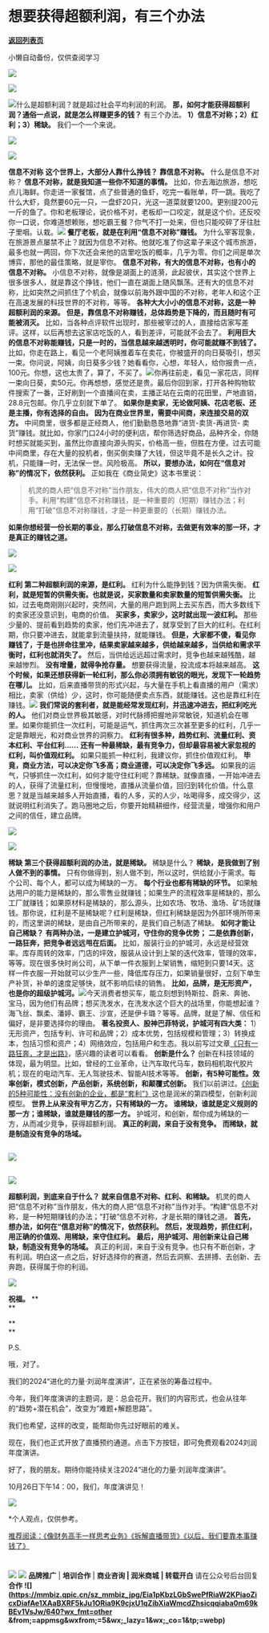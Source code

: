 # 想要获得超额利润，有三个办法

[**返回列表页**](/gzh/刘润)

小懒自动备份，仅供查阅学习

![](https://mmbiz.qpic.cn/sz_mmbiz_png/Eia1pKbzLGbShFwPjWu0aVJibFzTM5DlxkZZJHiaEyk4QGiceiaroRMukR173LyOyeGMgPhicPqtJ215ficlDcXBy3gRw/640?wx_fmt=other&wxfrom;=5&wx;_lazy=1&wx;_co=1&tp;=webp)

![](https://mmbiz.qpic.cn/sz_mmbiz_png/Eia1pKbzLGbQ0cttIC7qvlbXFr5zjSLxibuAWPVtibkD2TibZumy4ns7UXQM1aVicUgB53Sjp7FPXpqT9l2xibztqFPA/640?wx_fmt=other&from;=appmsg&wxfrom;=5&wx;_lazy=1&wx;_co=1&tp;=webp)

  

![](https://mmbiz.qpic.cn/sz_mmbiz_png/Eia1pKbzLGbQ2lP600v6XALulWwxkyLicicgQJBYfG0YTom4DXjWNHWJWiallou3776XVrbRGYXicK8KZEoBLyOaUAg/640?wx_fmt=other&wxfrom;=5&wx;_lazy=1&wx;_co=1&tp;=webp)什么是超额利润？就是超过社会平均利润的利润。
**那，如何才能获得超额利润？通俗一点说，就是怎么样赚更多的钱？** 有三个办法。 **1）信息不对称；2）红利；3）稀缺。** 我们一个一个来说。

![](https://mmbiz.qpic.cn/sz_mmbiz_png/Eia1pKbzLGbSRfGCibu8AM1klREZZvTe2N0shSU5yxjE5ObpYOlXCvcuIc7VgKC7sqZnCcP4X4M8rEXT2ibykdbBA/640?wx_fmt=other&from;=appmsg&wxfrom;=5&wx;_lazy=1&wx;_co=1&tp;=webp)

![](https://mmbiz.qpic.cn/sz_mmbiz_png/Eia1pKbzLGbQ2lP600v6XALulWwxkyLicicQkWsXkiaTw9CK00VSu2azJibI06Ywx67tKBPqgdK4KVMORGuzLwib0JLg/640?wx_fmt=other&wxfrom;=5&wx;_lazy=1&wx;_co=1&tp;=webp)

 **信息不对称** **这个世界上，大部分人靠什么挣钱？** **靠信息不对称。** 什么是信息不对称？
**信息不对称，就是我知道一些你不知道的事情。**
比如，你去海边旅游，想吃点儿海鲜。你走进一家餐馆，点了些普通的鱼虾，吃完一看账单，吓一跳。我吃了什么大虾，竟然要60元一只，一盘虾20只，光这一道菜就要1200。更别提200元一斤的鱼了。你和老板理论，说价格不对，老板却一口咬定，就是这个价。还反咬你一口说，你难道想赖账，想吃霸王餐？你气不打一处来，但也只能咬碎了牙往肚子里咽。认栽。![](https://mmbiz.qpic.cn/mmbiz_jpg/Eia1pKbzLGbRt7I8ia13Tx9JlGYVExkIlI737Zjm8bsrwSzbr4dlbYQgSjTiaCicNficuP9JloN5II7FkT05GO5bYUw/640?wx_fmt=jpeg)
**餐厅老板，就是在利用“信息不对称”赚钱。**
为什么宰客现象，在旅游景点屡禁不止？就因为信息不对称。他就吃准了你这辈子来这个城市旅游，最多也就一两回，你下次还会来他的店里吃饭的概率，几乎为零。你们之间是单次博弈，那他的最佳策略，就是宰你。
**信息不对称，有大的信息不对称，也有小的信息不对称。**
小信息不对称，就像是湖面上的涟漪，此起彼伏，其实这个世界上很多很多人，就是靠这个挣钱，他们一直在湖面上随风飘荡。还有大的信息不对称，比如突然之间抓住了个机会，就像以前海外跟中国的不对称，老年人和这个正在高速发展的科技世界的不对称，等等。
**各种大大小小的信息不对称，这是一种超额利润的来源。** **但是，靠信息不对称赚钱，总体趋势是下降的，而且随时有可能被消灭。**
比如，当各种点评软件出现时，那些被宰过的人，直接给店家写差评。这样，以后再想去这家店吃饭的人，看到差评，可能就不会去了。
**利用巨大的信息不对称能赚钱，只是一时的，当信息越来越透明时，你可能就赚不到钱了。**
比如，你走在路上，看见一个老阿姨推着车在卖花，你被盛开的向日葵吸引，想买一束。你问说，阿姨，向日葵多少钱？她看看你，心想，年轻人，给你报贵一点，100元。你想，这也太贵了，算了，不买了。![](https://mmbiz.qpic.cn/mmbiz_jpg/Eia1pKbzLGbRt7I8ia13Tx9JlGYVExkIlIjwiajGuiaiaJrPCAUoGnU6WZ2WaOAdPzgNn9DBia6EraLGJS8OAdUBGTxw/640?wx_fmt=jpeg)你再往前走，看见一家花店，同样一束向日葵，卖50元。你再想想，感觉还是贵。最后你回到家，打开各种购物软件搜索了一番，正好刷到一个直播间在卖，主播正站在云南的花田里，产地直销，28.8元包邮。你几乎立刻就下单了。
**如果你是卖家，无论做阿姨、花店老板、还是主播，你有选择的自由。** **因为在商业世界里，需要中间商，来连接交易的双方。**
中间商里，很多都是正经商人，他们勤勤恳恳地靠“进货-卖货-再进货-
卖货”赚钱。就比如，你家门口24小时的便利店，帮你筛选好商品，品种齐全，你随时想买就能买到，虽然比你直接向源头购买，价格高一些，但胜在方便。过去可能中间商里，存在大量的投机者，倒买倒卖赚了大钱，但这毕竟不是长久之计。投机，只能赚一时，无法保一世。风险极高。
**所以，要想办法，如何在“信息对称”的情况下，依然获利。** 正如我在《商业简史》这本书里说：

>
> 机灵的商人把“信息不对称”当作朋友，伟大的商人把“信息不对称”当作对手。利用“构建”信息不对称赚钱，是一种重要的（短期）赚钱办法；利用“打破”信息不对称赚钱，才是一种更重要的（长期）赚钱办法。

 **如果你想经营一份长期的事业，那么打破信息不对称，去做更有效率的那一环，才是真正的赚钱之道。**

![](https://mmbiz.qpic.cn/sz_mmbiz_png/Eia1pKbzLGbSRfGCibu8AM1klREZZvTe2N0shSU5yxjE5ObpYOlXCvcuIc7VgKC7sqZnCcP4X4M8rEXT2ibykdbBA/640?wx_fmt=other&from;=appmsg&wxfrom;=5&wx;_lazy=1&wx;_co=1&tp;=webp)

![](https://mmbiz.qpic.cn/sz_mmbiz_png/Eia1pKbzLGbQ2lP600v6XALulWwxkyLicic9V0KaXYibNxOAibLiaO0KzH38x27E7jTXuZsAXISsZcKPY0xqAdkkBu8g/640?wx_fmt=other&wxfrom;=5&wx;_lazy=1&wx;_co=1&tp;=webp)

 **红利** **第二种超额利润的来源，是红利。** 红利为什么能挣到钱？因为供需失衡。
**红利，就是短暂的供需失衡。也就是说，买家数量和卖家数量的短暂供需失衡。**
比如，过去电商刚刚兴起时，突然间，大量的用户跑到网上去买东西，而大多数线下的卖家还没意识到，电商的价值。 **买家多，卖家少，这时就出现一波红利。**
那些少量的、提前看到趋势的卖家，他们先冲进去了，就享受到了巨大的红利。在红利期，你只要冲进去，就能拿到流量扶持，就能赚钱。
**但是，大家都不傻，看见你赚钱了，于是也拼命往里冲，结果卖家越来越多，供给越来越多，当供给和需求平衡时，红利也就消失了。**
然后，当供给远远超过需求时，竞争也越来越残酷，越来越惨烈。 **没有增量，就得争抢存量。** 想要获得流量，投流成本将越来越高。
**这个时候，如果还想获得新一轮红利，那么你必须拥有敏锐的眼光，发现下一轮趋势在哪儿。**
比如，后来直播带货的形式兴起，与大量在手机上看直播的用户（需求）相比，卖家（供给）少，这时，你可能随便卖点东西，就能赚钱。这也是靠红利在赚钱。![](https://mmbiz.qpic.cn/mmbiz_jpg/Eia1pKbzLGbRt7I8ia13Tx9JlGYVExkIlIEghJtrDOOhkU4aCTUXWpzIEBFsyNGiam4ibYGMRL1UUzbocSS68Lickng/640?wx_fmt=jpeg)
**我们常说的套利者，就是能经常发现红利，并迅速冲进去，把红利吃光的人。**
他们对商业世界极其敏感，对时代脉搏把握地非常敏锐，知道机会在哪里。如果你能抓住一次红利，可能是运气，抓住两次三次甚至更多的红利，几乎一定是靠眼光，和对商业世界的洞察力。
**红利有很多种，趋势红利、流量红利、资本红利、平台红利......** **还有一种最稀缺，最有竞争力，但却最容易被大家忽视的红利，叫价值观红利。**
如果只能抓一种红利，我建议你，抓住价值观红利。 **毕竟，商业方法，可以决定你飞多高；商业道德，可以决定你飞多远。**
如果我的运气，只够抓住一次红利，如何才能守住红利呢？靠稀缺。就像直播，一开始冲进去的人，获得了流量红利，但慢慢地，直播从流量价值，回归到转化价值。什么意思？就是当越来越多人开始直播，看的人多，买的人少，吆喝得多，成交得少，这就说明红利消失了。跑马圈地之后，你要开始精耕细作，经营流量，增强你和用户之间的信任，建立品牌。

![](https://mmbiz.qpic.cn/sz_mmbiz_png/Eia1pKbzLGbSRfGCibu8AM1klREZZvTe2N0shSU5yxjE5ObpYOlXCvcuIc7VgKC7sqZnCcP4X4M8rEXT2ibykdbBA/640?wx_fmt=other&from;=appmsg&wxfrom;=5&wx;_lazy=1&wx;_co=1&tp;=webp)

![](https://mmbiz.qpic.cn/sz_mmbiz_png/Eia1pKbzLGbQ2lP600v6XALulWwxkyLicicjY4JpucWiaHNkofOzzP1LMFY762EjFjUEw0DllPFArwxgxDPK0oPHbw/640?wx_fmt=other&wxfrom;=5&wx;_lazy=1&wx;_co=1&tp;=webp)

 **稀缺** **第三个获得超额利润的办法，就是稀缺。** 稀缺是什么？ **稀缺，是我做到了别人做不到的事情。**
只有你做得到，别人做不到，所以这时，供给就小于需求。每个公司、每个人，都可以成为稀缺的一方。 **每个行业也都有稀缺的环节。**
如果触达用户的能力是稀缺的，那么零售业就赚钱；如果生产的流程效率是稀缺的，那么工厂就赚钱；如果原材料是稀缺的，那么源头，比如农场、牧场、渔场、矿场就赚钱。那你说，红利是不是稀缺呢？红利是稀缺，但红利稀缺是因为外部环境所带来的，而这里讲的稀缺，是由自己所带来的，是我们自己制造了稀缺。
**如何才能让自己稀缺？** **有两种办法，一是建立护城河，守住你的竞争优势；** **二是依靠创新，一路狂奔，把竞争者远远甩在后面。**
比如，服装行业的护城河，永远是经营效率。库存周转的效率，门店的坪效，服装从设计到上架的迭代效率，管理的效率，等等。现在很多快时尚公司，从下单一件衣服到上架销售，缩短到只要14天。这样一件衣服一开始就可以少生产一些，降低库存压力，如果销量很好，立刻下单生产补货，补单的速度足够快，就不影响后续的销售。
**比如，品牌，是无形资产，也是你的超级护城河。**![](https://mmbiz.qpic.cn/mmbiz_jpg/Eia1pKbzLGbRt7I8ia13Tx9JlGYVExkIlIdFHF5GdGWP8pdXHvLCbDiaRcP5TpMOfb3Rpz4euLXFWETwzUQ9Msia7Q/640?wx_fmt=jpeg)今天消费者想买车，能立刻想到特斯拉、蔚来、奔驰、宝马，因为他们有品牌；想买洗发水，在洗发水这个巨大的战场里，你能想起谁？海飞丝、飘柔、潘婷、霸王、沙宣，还是伊卡璐？等等。品牌，就是了解、信任和偏好，是非要选择你的理由。
**著名投资人、股神巴菲特说，护城河有四大类：**
1）无形资产，包括专利、许可和品牌；2）成本优势，包括规模和管理；3）转换成本，包括习惯和资产；4）网络效应，包括用户和生态。我以前写过文章[《只有一路狂奔，才是出路》](https://mp.weixin.qq.com/s?__biz=MjM5NjM5MjQ4MQ==&mid=2651668635&idx=1&sn=1697e5875bace7ea57ce8dadf1941d30&scene=21#wechat_redirect)，感兴趣的读者可以看看。
**创新是什么？**
创新在科技领域的体现，最为明显。比如，曾经的工业革命，让汽车取代马车，数码相机取代胶片机；现在的电动汽车、无人驾驶技术、智能AI技术等等。
**创新，有5种可能性。效率创新，模式创新，产品创新，系统创新，和颠覆式创新。**
我们以前讲过。[《创新的5种可能性：没有创新的企业，都是“套利”》](https://mp.weixin.qq.com/s?__biz=MjM5NjM5MjQ4MQ==&mid=2651619797&idx=1&sn=4dc4379ef9f938ba953355d9ccef6480&scene=21#wechat_redirect)这也是润米的第四模型，创新利润模型。
**世界上从来没有甲方乙方，只有稀缺的一方。** **谁稀缺，谁就是定义规则的那一方；谁稀缺，谁就是赚钱的那一方。**
护城河，和创新，帮你成为稀缺的一方，从而减少竞争，获得超额利润。 **真正的利润，来自于没有竞争。** **而稀缺，就是制造没有竞争的场域。**

##
![](https://mmbiz.qpic.cn/sz_mmbiz_png/Eia1pKbzLGbQ0cttIC7qvlbXFr5zjSLxibgJKZibFWTGa9hEE6knhQgtSheCtYANpyydNLlFTEW8JkkM6zNQFuS1w/640?wx_fmt=other&from;=appmsg&wxfrom;=5&wx;_lazy=1&wx;_co=1&tp;=webp)

##
![](https://mmbiz.qpic.cn/sz_mmbiz_png/Eia1pKbzLGbQ0cttIC7qvlbXFr5zjSLxibFyD1sA6eibMezerBhyFvKPMbuZ5kfNShlegYxH8511zh7RL6AevialMg/640?wx_fmt=other&from;=appmsg&wxfrom;=5&wx;_lazy=1&wx;_co=1&tp;=webp)

 **超额利润，到底来自于什么？** **就来自信息不对称、红利、和稀缺。**
机灵的商人把“信息不对称”当作朋友，伟大的商人把“信息不对称”当作对手。“构建”信息不对称，是一种短期赚钱的办法；“打破”信息不对称，才是长期的赚钱之道。
**首先，想办法，如何在“信息对称”的情况下，依然获利。** **然后，发现趋势，抓住红利，用正确的价值观、用稀缺，来守住红利。**
**最后，用护城河、用创新来让自己稀缺，制造没有竞争的场域。**
真正的利润，来自于没有竞争。也只有不断创新，才有利润。明白这一点之后，好好选择你的赛道，然后去洞察、去拼搏、去创新、去奔跑，获得属于你的利润。

![](https://mmbiz.qpic.cn/mmbiz_jpg/Eia1pKbzLGbRt7I8ia13Tx9JlGYVExkIlIPYhPXFYRBbVudVPVoMibdIibP1YC9DZzepRrDgSzr5ZpsXVRSf2Ps5Kg/640?wx_fmt=jpeg)

 **祝福。** **  
**

 **  
**

P.S.

哦，对了。

我们的2024“进化的力量·刘润年度演讲”，正在紧张的筹备过程中。

今年，我们年度演讲的主题词，是：总会花开。我们的内容形式，也会从往年的“趋势+潜在机会”，改变为“难题+解题思路”。

我们也希望，这样的改变，能帮助你先过好眼前的难关。

现在，我们也正式开放了直播预约通道。点击下方按钮，即可免费观看2024刘润年度演讲。

好了，我的朋友。期待你能持续关注2024“进化的力量·刘润年度演讲”。

10月26日下午14：00，我们，年度演讲见！

![](https://mmbiz.qpic.cn/sz_mmbiz_png/Eia1pKbzLGbQ0cttIC7qvlbXFr5zjSLxibuAWPVtibkD2TibZumy4ns7UXQM1aVicUgB53Sjp7FPXpqT9l2xibztqFPA/640?wx_fmt=other&from;=appmsg&wxfrom;=5&wx;_lazy=1&wx;_co=1&tp;=webp)

  

*个人观点，仅供参考。

  

[](https://mp.weixin.qq.com/s?__biz=MjM5NjM5MjQ4MQ==&mid=2651746381&idx=2&sn=5ace9ee245486e4cd2d7d6f240b5bf3a&chksm=bd132b038a64a2155cb2e3a0930263a9dc8d98da0d9c9fb6c8e4dc3e420ec2cddac298ae3580&token=114625154&lang=zh_CN&scene=21#wechat_redirect)[推荐阅读：](https://mp.weixin.qq.com/s?__biz=MjM5NjM5MjQ4MQ==&mid=2651746538&idx=2&sn=f9b3ec51813945a765e8894329974283&chksm=bd132ba48a64a2b292a78680362c7ad0f518d6733768e6d3dba708b63ae7d733f0f49099d2a5&token=184257247&lang=zh_CN&scene=21#wechat_redirect)[《像财务高手一样思考业务》](https://mp.weixin.qq.com/s?__biz=MjM5NjM5MjQ4MQ==&mid=2651746538&idx=2&sn=f9b3ec51813945a765e8894329974283&chksm=bd132ba48a64a2b292a78680362c7ad0f518d6733768e6d3dba708b63ae7d733f0f49099d2a5&token=184257247&lang=zh_CN&scene=21#wechat_redirect)[《拆解直播带货》](https://mp.weixin.qq.com/s?__biz=MjM5NjM5MjQ4MQ==&mid=2651746245&idx=2&sn=82fbe09315e53c9362ed91b1426e4734&chksm=bd13348b8a64bd9d253d1f573eb699529ae5735058263daad2cba3ef3639af4ae74cd8d04eec&token=114625154&lang=zh_CN&poc_token=HPL8t2aj3Uz2TKpv5o7ETomOWFoAk5cfkW1bfn7L&scene=21#wechat_redirect)[《以后，我们要靠本事赚钱了》](https://mp.weixin.qq.com/s?__biz=MjM5NjM5MjQ4MQ==&mid=2651746453&idx=2&sn=410e45b4fe082a74de0b2b3a689eba9c&chksm=bd132bdb8a64a2cd23fc85eeb5d96695744054de1a5d59ba56adc6be60e914fcb37481f36b03&token=184257247&lang=zh_CN&scene=21#wechat_redirect)[](https://mp.weixin.qq.com/s?__biz=MjM5NjM5MjQ4MQ==&mid=2651746245&idx=2&sn=82fbe09315e53c9362ed91b1426e4734&chksm=bd13348b8a64bd9d253d1f573eb699529ae5735058263daad2cba3ef3639af4ae74cd8d04eec&token=114625154&lang=zh_CN&poc_token=HPL8t2aj3Uz2TKpv5o7ETomOWFoAk5cfkW1bfn7L&scene=21#wechat_redirect)

#
[](https://mp.weixin.qq.com/s?__biz=MjM5NjM5MjQ4MQ==&mid=2651735311&idx=2&sn=b3bfac34710cba64c14313927d43657a&chksm=bd131e418a649757c5cc18c0d3baeaf5918ff78548e40fc93a3df28e40860c554db26258b698&token=1288058866&lang=zh_CN&scene=21#wechat_redirect)

#
[](https://mp.weixin.qq.com/s?__biz=MjM5NjM5MjQ4MQ==&mid=2651735054&idx=2&sn=f01eed7677639aa584f689fbcb01ae61&chksm=bd131f408a64965606786f94b76de851b5533625cd4e7b67f761583226a13c46ad0a8083968a&token=1956885682&lang=zh_CN&scene=21#wechat_redirect)

#
[](https://mp.weixin.qq.com/s?__biz=MjM5NjM5MjQ4MQ==&mid=2651734617&idx=2&sn=c2d8a3de1681c7579d5d2802f65b8c3e&chksm=bd1319178a64900175a73b146d8bd68b5ad5e769f5a3d1cd0a7d89f755175662b7b0eb3cbe13&token=525398055&lang=zh_CN&scene=21#wechat_redirect)

#
[](https://mp.weixin.qq.com/s?__biz=MjM5NjM5MjQ4MQ==&mid=2651734556&idx=2&sn=66d10ffe5209918db8e89d8bc08db917&chksm=bd1319528a649044d76d23ba5822f9589317ca3de62c68b749d84867567d10f8f6f611f64786&token=820051892&lang=zh_CN&scene=21#wechat_redirect)

#
[](https://mp.weixin.qq.com/s?__biz=MjM5NjM5MjQ4MQ==&mid=2651733936&idx=2&sn=780873a968af2acbf28cc0b173c50d09&chksm=bd1364fe8a64ede8b1d4fcfb6a69ae9367369b12cfc32fb0f58b85d1d75c12f947f3296eecc8&token=1042145345&lang=zh_CN&scene=21#wechat_redirect)

#
[](https://mp.weixin.qq.com/s?__biz=MjM5NjM5MjQ4MQ==&mid=2651735054&idx=2&sn=f01eed7677639aa584f689fbcb01ae61&chksm=bd131f408a64965606786f94b76de851b5533625cd4e7b67f761583226a13c46ad0a8083968a&token=1956885682&lang=zh_CN&scene=21#wechat_redirect)

#
[](https://mp.weixin.qq.com/s?__biz=MjM5NjM5MjQ4MQ==&mid=2651734617&idx=2&sn=c2d8a3de1681c7579d5d2802f65b8c3e&chksm=bd1319178a64900175a73b146d8bd68b5ad5e769f5a3d1cd0a7d89f755175662b7b0eb3cbe13&token=525398055&lang=zh_CN&scene=21#wechat_redirect)

#
[](https://mp.weixin.qq.com/s?__biz=MjM5NjM5MjQ4MQ==&mid=2651734556&idx=2&sn=66d10ffe5209918db8e89d8bc08db917&chksm=bd1319528a649044d76d23ba5822f9589317ca3de62c68b749d84867567d10f8f6f611f64786&token=820051892&lang=zh_CN&scene=21#wechat_redirect)

#
[](https://mp.weixin.qq.com/s?__biz=MjM5NjM5MjQ4MQ==&mid=2651733936&idx=2&sn=780873a968af2acbf28cc0b173c50d09&chksm=bd1364fe8a64ede8b1d4fcfb6a69ae9367369b12cfc32fb0f58b85d1d75c12f947f3296eecc8&token=1042145345&lang=zh_CN&scene=21#wechat_redirect)

#
[](https://mp.weixin.qq.com/s?__biz=MjM5NjM5MjQ4MQ==&mid=2651735054&idx=2&sn=f01eed7677639aa584f689fbcb01ae61&chksm=bd131f408a64965606786f94b76de851b5533625cd4e7b67f761583226a13c46ad0a8083968a&token=1956885682&lang=zh_CN&scene=21#wechat_redirect)

#
[](https://mp.weixin.qq.com/s?__biz=MjM5NjM5MjQ4MQ==&mid=2651734778&idx=2&sn=1ff560600aa0d748c43d1c9b7e3704b2&chksm=bd1319b48a6490a2c9adeb96a2441c6e685f4dde4e81b62e472d84e1e9e360c7dd6efb72ec8f&token=525398055&lang=zh_CN&scene=21#wechat_redirect)

![](https://mmbiz.qpic.cn/sz_mmbiz_gif/Eia1pKbzLGbTfTW1B9hiaoFy7PA5WKKgI1k51j14KG2lcB5Rk8Qibdfqne2BHOzB1af5Nd4BOtfoSj8iaopNCiaXKPg/640?wx_fmt=gif&from;=appmsg&wxfrom;=5&wx;_lazy=1&wx;_co=1&tp;=webp)
**[![](https://mmbiz.qpic.cn/sz_mmbiz_png/Eia1pKbzLGbSo6vw8oa7Xvza38sCHEAMFstfaRnAJIydLdIibvv4w6DZeCyqZ5yEhdly9Yv410iastncoV46bo3Ig/640?wx_fmt=other&from;=appmsg&wxfrom;=5&wx;_lazy=1&wx;_co=1&tp;=webp)]()**
**品牌推广** | **培训合作** | **商业咨询 | 润米商城** **| 转载开白** 请在公众号后台回复 **合作**
**![](https://mmbiz.qpic.cn/sz_mmbiz_jpg/Eia1pKbzLGbSwePfRiaW2KPiaoZicxDiafAe1XAaBXRF5kJu1ORia9K9cjxU1qZibXiaWmcdZhsicqqiaba0m69kBEv1VsJw/640?wx_fmt=other
&from;=appmsg&wxfrom;=5&wx;_lazy=1&wx;_co=1&tp;=webp)**

